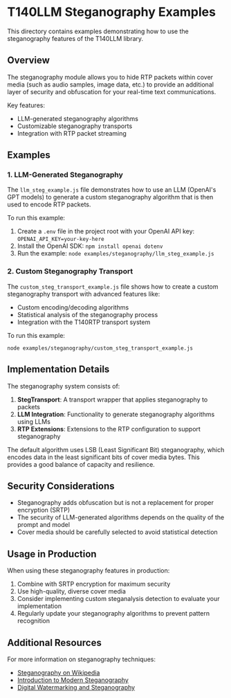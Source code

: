 # T140LLM Steganography Examples

This directory contains examples demonstrating how to use the steganography features of the T140LLM library.

## Overview

The steganography module allows you to hide RTP packets within cover media (such as audio samples, image data, etc.) 
to provide an additional layer of security and obfuscation for your real-time text communications.

Key features:
- LLM-generated steganography algorithms
- Customizable steganography transports
- Integration with RTP packet streaming

## Examples

### 1. LLM-Generated Steganography

The `llm_steg_example.js` file demonstrates how to use an LLM (OpenAI's GPT models) to generate a custom steganography algorithm that is then used to encode RTP packets.

To run this example:
1. Create a `.env` file in the project root with your OpenAI API key: `OPENAI_API_KEY=your-key-here`
2. Install the OpenAI SDK: `npm install openai dotenv`
3. Run the example: `node examples/steganography/llm_steg_example.js`

### 2. Custom Steganography Transport

The `custom_steg_transport_example.js` file shows how to create a custom steganography transport with advanced features like:
- Custom encoding/decoding algorithms
- Statistical analysis of the steganography process
- Integration with the T140RTP transport system

To run this example:
```
node examples/steganography/custom_steg_transport_example.js
```

## Implementation Details

The steganography system consists of:

1. **StegTransport**: A transport wrapper that applies steganography to packets
2. **LLM Integration**: Functionality to generate steganography algorithms using LLMs
3. **RTP Extensions**: Extensions to the RTP configuration to support steganography

The default algorithm uses LSB (Least Significant Bit) steganography, which encodes data in the least significant bits of cover media bytes. This provides a good balance of capacity and resilience.

## Security Considerations

- Steganography adds obfuscation but is not a replacement for proper encryption (SRTP)
- The security of LLM-generated algorithms depends on the quality of the prompt and model
- Cover media should be carefully selected to avoid statistical detection

## Usage in Production

When using these steganography features in production:

1. Combine with SRTP encryption for maximum security
2. Use high-quality, diverse cover media
3. Consider implementing custom steganalysis detection to evaluate your implementation
4. Regularly update your steganography algorithms to prevent pattern recognition

## Additional Resources

For more information on steganography techniques:
- [Steganography on Wikipedia](https://en.wikipedia.org/wiki/Steganography)
- [Introduction to Modern Steganography](https://www.sciencedirect.com/topics/computer-science/steganography)
- [Digital Watermarking and Steganography](https://www.sciencedirect.com/book/9780123725851/digital-watermarking-and-steganography)